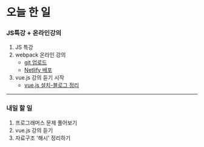 # 오늘 한 일

### JS특강 + 온라인강의

1. JS 특강
1. webpack 온라인 강의
   - [git 업로드](https://github.com/youahleum/webpack-template-basic)
   - [Netlify 배포](https://app.netlify.com/sites/bright-nougat-4df3c3/overview)
1. vue.js 강의 듣기 시작
   - [vue.js 설치-블로그 정리](https://dkfma6033.tistory.com/126)

---

### 내일 할 일

1. 프로그래머스 문제 풀어보기
1. vue.js 강의 듣기
1. 자료구조 '해시' 정리하기
